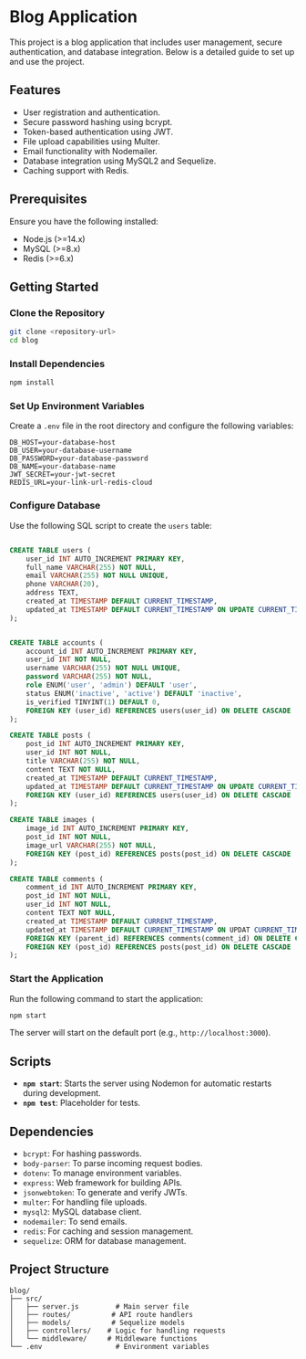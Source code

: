
# Blog Application

This project is a blog application that includes user management, secure authentication, and database integration. Below is a detailed guide to set up and use the project.

## Features
- User registration and authentication.
- Secure password hashing using bcrypt.
- Token-based authentication using JWT.
- File upload capabilities using Multer.
- Email functionality with Nodemailer.
- Database integration using MySQL2 and Sequelize.
- Caching support with Redis.

## Prerequisites
Ensure you have the following installed:
- Node.js (>=14.x)
- MySQL (>=8.x)
- Redis (>=6.x)

## Getting Started

### Clone the Repository
```bash
git clone <repository-url>
cd blog
```

### Install Dependencies
```bash
npm install
```

### Set Up Environment Variables
Create a `.env` file in the root directory and configure the following variables:
```env
DB_HOST=your-database-host
DB_USER=your-database-username
DB_PASSWORD=your-database-password
DB_NAME=your-database-name
JWT_SECRET=your-jwt-secret
REDIS_URL=your-link-url-redis-cloud
```

### Configure Database
Use the following SQL script to create the `users` table:
```sql

CREATE TABLE users (
    user_id INT AUTO_INCREMENT PRIMARY KEY,
    full_name VARCHAR(255) NOT NULL,
    email VARCHAR(255) NOT NULL UNIQUE,
    phone VARCHAR(20),
    address TEXT,
    created_at TIMESTAMP DEFAULT CURRENT_TIMESTAMP,
    updated_at TIMESTAMP DEFAULT CURRENT_TIMESTAMP ON UPDATE CURRENT_TIMESTAMP
);


CREATE TABLE accounts (
    account_id INT AUTO_INCREMENT PRIMARY KEY,
    user_id INT NOT NULL,
    username VARCHAR(255) NOT NULL UNIQUE,
    password VARCHAR(255) NOT NULL,
    role ENUM('user', 'admin') DEFAULT 'user',
    status ENUM('inactive', 'active') DEFAULT 'inactive',
    is_verified TINYINT(1) DEFAULT 0,
    FOREIGN KEY (user_id) REFERENCES users(user_id) ON DELETE CASCADE
);

CREATE TABLE posts (
    post_id INT AUTO_INCREMENT PRIMARY KEY,
    user_id INT NOT NULL,
    title VARCHAR(255) NOT NULL,
    content TEXT NOT NULL,
    created_at TIMESTAMP DEFAULT CURRENT_TIMESTAMP,
    updated_at TIMESTAMP DEFAULT CURRENT_TIMESTAMP ON UPDATE CURRENT_TIMESTAMP,
    FOREIGN KEY (user_id) REFERENCES users(user_id) ON DELETE CASCADE
);

CREATE TABLE images (
    image_id INT AUTO_INCREMENT PRIMARY KEY,
    post_id INT NOT NULL,
    image_url VARCHAR(255) NOT NULL,
    FOREIGN KEY (post_id) REFERENCES posts(post_id) ON DELETE CASCADE
);

CREATE TABLE comments (
    comment_id INT AUTO_INCREMENT PRIMARY KEY,
    post_id INT NOT NULL,        
    user_id INT NOT NULL,        
    content TEXT NOT NULL,     
    created_at TIMESTAMP DEFAULT CURRENT_TIMESTAMP,
    updated_at TIMESTAMP DEFAULT CURRENT_TIMESTAMP ON UPDAT CURRENT_TIMESTAMP,
    FOREIGN KEY (parent_id) REFERENCES comments(comment_id) ON DELETE CASCADE,
    FOREIGN KEY (post_id) REFERENCES posts(post_id) ON DELETE CASCADE
);


```

### Start the Application
Run the following command to start the application:
```bash
npm start
```
The server will start on the default port (e.g., `http://localhost:3000`).

## Scripts
- **`npm start`**: Starts the server using Nodemon for automatic restarts during development.
- **`npm test`**: Placeholder for tests.

## Dependencies
- `bcrypt`: For hashing passwords.
- `body-parser`: To parse incoming request bodies.
- `dotenv`: To manage environment variables.
- `express`: Web framework for building APIs.
- `jsonwebtoken`: To generate and verify JWTs.
- `multer`: For handling file uploads.
- `mysql2`: MySQL database client.
- `nodemailer`: To send emails.
- `redis`: For caching and session management.
- `sequelize`: ORM for database management.

## Project Structure
```
blog/
├── src/
│   ├── server.js         # Main server file
│   ├── routes/          # API route handlers
│   ├── models/          # Sequelize models
│   ├── controllers/    # Logic for handling requests
│   └── middleware/     # Middleware functions
└── .env                  # Environment variables
```

